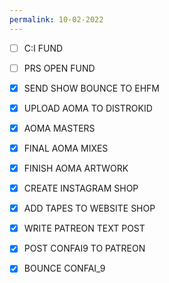 ```yaml
---
permalink: 10-02-2022
---
```

- [ ] C:I FUND
- [ ] PRS OPEN FUND 


- [x] SEND SHOW BOUNCE TO EHFM 
- [x] UPLOAD AOMA TO DISTROKID
- [x] AOMA MASTERS 
- [x] FINAL AOMA MIXES
- [x] FINISH AOMA ARTWORK
- [x] CREATE INSTAGRAM SHOP
- [x] ADD TAPES TO WEBSITE SHOP 
- [x] WRITE PATREON TEXT POST 
- [x] POST CONFAI9 TO PATREON
- [x] BOUNCE CONFAI_9
